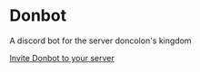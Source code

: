 # Donbot
A discord bot for the server doncolon's kingdom

[Invite Donbot to your server](https://discord.com/oauth2/authorize?client_id=871200323887300628&scope=bot+applications.commands)